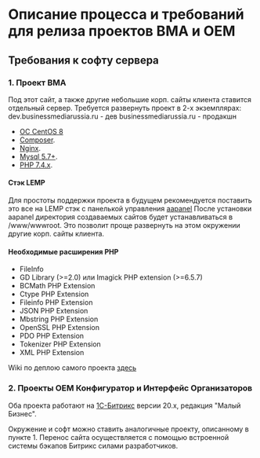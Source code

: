 # Описание процесса и требований для релиза проектов BMA и OEM

## Требования к софту сервера

### 1. Проект BMA

Под этот сайт, а также другие небольшие корп. сайты клиента ставится отдельный сервер.
Требуется развернуть проект в 2-х экземплярах: 
dev.businessmediarussia.ru - дев
businessmediarussia.ru - продакшн

- [ОС CentOS 8](https://www.centos.org/download/)
- [Composer](https://getcomposer.org/).
- [Nginx](https://www.nginx.com/).
- [Mysql 5.7+](https://www.mysql.com/).
- [PHP 7.4.x](https://www.php.net/downloads.php#v7.4.16).

#### Стэк LEMP
Для простоты поддержки проекта в будущем рекомендуется поставить это все на LEMP стэк с панелькой управления [aapanel](https://www.aapanel.com/)
После установки aapanel директория создаваемых сайтов будет устанавливаться в /www/wwwroot.
Это позволит проще развернуть на этом окружении другие корп. сайты клиента.

#### Необходимые расширения PHP
- FileInfo
- GD Library (>=2.0) или Imagick PHP extension (>=6.5.7)
- BCMath PHP Extension
- Ctype PHP Extension
- Fileinfo PHP Extension
- JSON PHP Extension
- Mbstring PHP Extension
- OpenSSL PHP Extension
- PDO PHP Extension
- Tokenizer PHP Extension
- XML PHP Extension

Wiki по деплою самого проекта [здесь](https://github.com/Codeband-Digital/laravel-projects-wiki)

### 2. Проекты OEM Конфигуратор и Интерфейс Организаторов
Оба проекта работают на [1C-Битрикс](https://www.1c-bitrix.ru/) версии 20.х, редакция "Малый Бизнес".

Окружение и софт можно ставить аналогичные проекту, описанному в пункте 1.
Перенос сайта осуществляется с помощью встроенной системы бэкапов Битрикс силами разработчиков.

